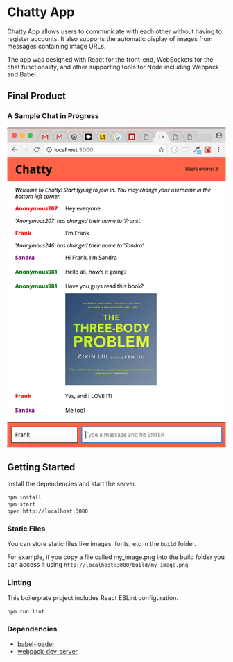 # Chatty App

Chatty App allows users to communicate with each other without having to register accounts. It also supports the automatic display of images from messages containing image URLs.

The app was designed with React for the front-end, WebSockets for the chat functionality, and other supporting tools for Node including Webpack and Babel.

## Final Product

### A Sample Chat in Progress

!["Sample Chat in Progress"](https://github.com/vdutz/chatty-app/blob/master/docs/chat-in-progress.png?raw=true)

## Getting Started

Install the dependencies and start the server.

```
npm install
npm start
open http://localhost:3000
```

### Static Files

You can store static files like images, fonts, etc in the `build` folder.

For example, if you copy a file called my_image.png into the build folder you can access it using `http://localhost:3000/build/my_image.png`.

### Linting

This boilerplate project includes React ESLint configuration.

```
npm run lint
```

### Dependencies

- [babel-loader](https://github.com/babel/babel-loader)
- [webpack-dev-server](https://github.com/webpack/webpack-dev-server)
